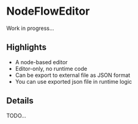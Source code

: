 # NodeFlowEditor

Work in progress...

## Highlights

* A node-based editor
* Editor-only, no runtime code
* Can be export to external file as JSON format
* You can use exported json file in runtime logic

## Details

TODO...
